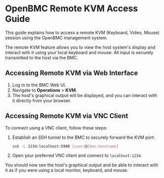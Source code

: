 # OpenBMC Remote KVM Access Guide

This guide explains how to access a remote KVM (Keyboard, Video, Mouse) session using the OpenBMC management system.

The remote KVM feature allows you to view the host system's display and interact with it using your local keyboard and mouse. All input is securely transmitted to the host via the BMC.

## Accessing Remote KVM via Web Interface

1. Log in to the BMC Web UI.
2. Navigate to **Operations** > **KVM**.
3. The host's graphical output will be displayed, and you can interact with it directly from your browser.

## Accessing Remote KVM via VNC Client

To connect using a VNC client, follow these steps:

1. Establish an SSH tunnel to the BMC to securely forward the KVM port:

    ```bash
    ssh -L 1234:localhost:5900 [user]@[bmc-hostname]
    ```

2. Open your preferred VNC client and connect to `localhost:1234`.

You should now see the host's graphical output and be able to interact with it as if you were using a local monitor, keyboard, and mouse.
